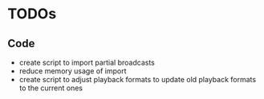 # TODOs

## Code

* create script to import partial broadcasts
* reduce memory usage of import
* create script to adjust playback formats to update old playback formats to the current ones

